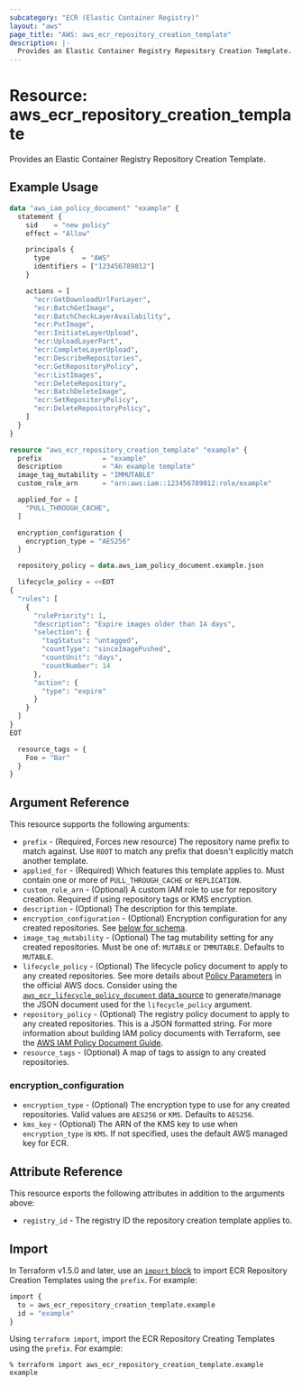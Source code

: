 ```yaml
---
subcategory: "ECR (Elastic Container Registry)"
layout: "aws"
page_title: "AWS: aws_ecr_repository_creation_template"
description: |-
  Provides an Elastic Container Registry Repository Creation Template.
---
```


# Resource: aws_ecr_repository_creation_template

Provides an Elastic Container Registry Repository Creation Template.

## Example Usage

```terraform
data "aws_iam_policy_document" "example" {
  statement {
    sid    = "new policy"
    effect = "Allow"

    principals {
      type        = "AWS"
      identifiers = ["123456789012"]
    }

    actions = [
      "ecr:GetDownloadUrlForLayer",
      "ecr:BatchGetImage",
      "ecr:BatchCheckLayerAvailability",
      "ecr:PutImage",
      "ecr:InitiateLayerUpload",
      "ecr:UploadLayerPart",
      "ecr:CompleteLayerUpload",
      "ecr:DescribeRepositories",
      "ecr:GetRepositoryPolicy",
      "ecr:ListImages",
      "ecr:DeleteRepository",
      "ecr:BatchDeleteImage",
      "ecr:SetRepositoryPolicy",
      "ecr:DeleteRepositoryPolicy",
    ]
  }
}

resource "aws_ecr_repository_creation_template" "example" {
  prefix               = "example"
  description          = "An example template"
  image_tag_mutability = "IMMUTABLE"
  custom_role_arn      = "arn:aws:iam::123456789012:role/example"

  applied_for = [
    "PULL_THROUGH_CACHE",
  ]

  encryption_configuration {
    encryption_type = "AES256"
  }

  repository_policy = data.aws_iam_policy_document.example.json

  lifecycle_policy = <<EOT
{
  "rules": [
    {
      "rulePriority": 1,
      "description": "Expire images older than 14 days",
      "selection": {
        "tagStatus": "untagged",
        "countType": "sinceImagePushed",
        "countUnit": "days",
        "countNumber": 14
      },
      "action": {
        "type": "expire"
      }
    }
  ]
}
EOT

  resource_tags = {
    Foo = "Bar"
  }
}
```

## Argument Reference

This resource supports the following arguments:

* `prefix` - (Required, Forces new resource) The repository name prefix to match against. Use `ROOT` to match any prefix that doesn't explicitly match another template.
* `applied_for` - (Required) Which features this template applies to. Must contain one or more of `PULL_THROUGH_CACHE` or `REPLICATION`.
* `custom_role_arn` - (Optional) A custom IAM role to use for repository creation. Required if using repository tags or KMS encryption.
* `description` - (Optional) The description for this template.
* `encryption_configuration` - (Optional) Encryption configuration for any created repositories. See [below for schema](#encryption_configuration).
* `image_tag_mutability` - (Optional) The tag mutability setting for any created repositories. Must be one of: `MUTABLE` or `IMMUTABLE`. Defaults to `MUTABLE`.
* `lifecycle_policy` - (Optional) The lifecycle policy document to apply to any created repositories. See more details about [Policy Parameters](http://docs.aws.amazon.com/AmazonECR/latest/userguide/LifecyclePolicies.html#lifecycle_policy_parameters) in the official AWS docs. Consider using the [`aws_ecr_lifecycle_policy_document` data_source](/docs/providers/aws/d/ecr_lifecycle_policy_document.html) to generate/manage the JSON document used for the `lifecycle_policy` argument.
* `repository_policy` - (Optional) The registry policy document to apply to any created repositories. This is a JSON formatted string. For more information about building IAM policy documents with Terraform, see the [AWS IAM Policy Document Guide](https://learn.hashicorp.com/terraform/aws/iam-policy).
* `resource_tags` - (Optional) A map of tags to assign to any created repositories.

### encryption_configuration

* `encryption_type` - (Optional) The encryption type to use for any created repositories. Valid values are `AES256` or `KMS`. Defaults to `AES256`.
* `kms_key` - (Optional) The ARN of the KMS key to use when `encryption_type` is `KMS`. If not specified, uses the default AWS managed key for ECR.

## Attribute Reference

This resource exports the following attributes in addition to the arguments above:

* `registry_id` - The registry ID the repository creation template applies to.

## Import

In Terraform v1.5.0 and later, use an [`import` block](https://developer.hashicorp.com/terraform/language/import) to import ECR Repository Creation Templates using the `prefix`. For example:

```terraform
import {
  to = aws_ecr_repository_creation_template.example
  id = "example"
}
```

Using `terraform import`, import the ECR Repository Creating Templates using the `prefix`. For example:

```console
% terraform import aws_ecr_repository_creation_template.example example
```

